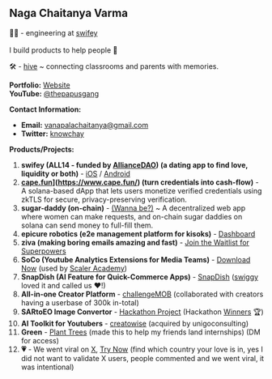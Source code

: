 ## Naga Chaitanya Varma
👨‍💻 - engineering at [swifey](https://x.com/swifeyai) <br><br>
I build products to help people 💝 <br>

🛠️ - [hive](https://github.com/Chay2203/hive) ~ connecting classrooms and parents with memories.

**Portfolio:** [Website](https://chay2203.vercel.app/) <br>
**YouTube:** [@thepapusgang](https://www.youtube.com/@thepapusgang) 

**Contact Information:**
- **Email:** vanapalachaitanya@gmail.com
- **Twitter:** [knowchay](https://x.com/knowchay_)

**Products/Projects:**
1. **swifey (ALL14 - funded by [AllianceDAO](https://alliance.xyz/)) (a dating app to find love, liquidity or both)** - [iOS](https://apps.apple.com/us/app/swifey-ai/id6737560814) / [Android](https://play.google.com/store/apps/details?id=com.flutter.r42.swifey)
2. **[cape.fun]([https://capefun.vercel.app/)](https://www.cape.fun/) (turn credentials into cash-flow)** - A solana-based dApp that lets users monetize verified credentials using zkTLS for secure, privacy-preserving verification.
3. **sugar-daddy (on-chain)** - [(Wanna be?)](https://sugardaddyme.vercel.app/) ~ A decentralized web app where women can make requests, and on-chain sugar daddies on solana can send money to full-fill them.
4. **epicure robotics (e2e management platform for kisoks)** - [Dashboard](https://kioskdev.vercel.app/)
5. **ziva (making boring emails amazing and fast)** - [Join the Waitlist for Superpowers](https://myziva.vercel.app/)
6. **SoCo (Youtube Analytics Extensions for Media Teams)** - [Download Now](https://github.com/Chay2203/SoCo) (used by [Scaler Academy](https://www.scaler.com/))
7. **SnapDish (AI Feature for Quick-Commerce Apps)** - [SnapDish](https://github.com/Chay2203/SnapDish) ([swiggy](https://drive.google.com/file/d/1EYUoyvA5NtkyezGziKYFTBF03c4uQSgW/view?usp=sharing) loved it and called us ❤️!)
8. **All-in-one Creator Platform** - [challengeMOB](https://www.thechallengemob.tech/) (collaborated with creators having a userbase of 300k in-total)
9. **SARtoEO Image Convertor** - [Hackathon Project](https://github.com/Chay2203/SARtoEO) (Hackathon [Winners](https://www.linkedin.com/posts/scaler-school-of-technology_our-students-won-an-mlmachine-learning-ugcPost-7189249754575392768-4bbT?utm_source=share&utm_medium=member_desktop) 🏆)
10. **AI Toolkit for Youtubers** - [creatowise](https://creatowise.com/) (acquired by unigoconsulting)
11. **Green** - [Plant Trees](https://github.com/Chay2203/green) (made this to help my friends land internships) (DM for access)
12. **💗** - We went viral on [X](https://x.com/SwifeyAI/status/1915102146149896257), [Try Now](https://swifey.vercel.app) (find which country your love is in, yes I did not want to validate X users, people commented and we went viral, it was intentional)

